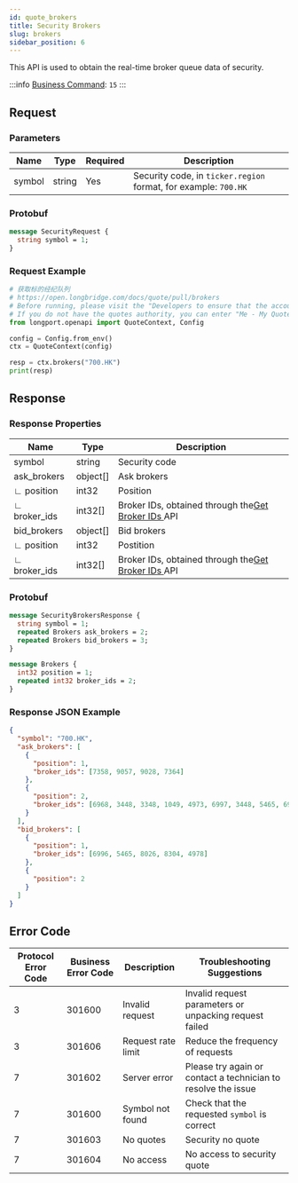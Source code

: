 ```yaml
---
id: quote_brokers
title: Security Brokers
slug: brokers
sidebar_position: 6
---
```


This API is used to obtain the real-time broker queue data of security.

<SDKLinks module="quote" klass="QuoteContext" method="brokers" />

:::info
[Business Command](../../socket/biz-command): `15`
:::

## Request

### Parameters

| Name   | Type   | Required | Description                                                     |
| ------ | ------ | -------- | --------------------------------------------------------------- |
| symbol | string | Yes      | Security code, in `ticker.region` format, for example: `700.HK` |

### Protobuf

```protobuf
message SecurityRequest {
  string symbol = 1;
}
```

### Request Example

```python
# 获取标的经纪队列
# https://open.longbridge.com/docs/quote/pull/brokers
# Before running, please visit the "Developers to ensure that the account has the correct quotes authority.
# If you do not have the quotes authority, you can enter "Me - My Quotes - Store" to purchase the authority through the "Longbridge" mobile app.
from longport.openapi import QuoteContext, Config

config = Config.from_env()
ctx = QuoteContext(config)

resp = ctx.brokers("700.HK")
print(resp)
```

## Response

### Response Properties

| Name         | Type     | Description                                                        |
| ------------ | -------- | ------------------------------------------------------------------ |
| symbol       | string   | Security code                                                      |
| ask_brokers  | object[] | Ask brokers                                                        |
| ∟ position   | int32    | Position                                                           |
| ∟ broker_ids | int32[]  | Broker IDs, obtained through the[Get Broker IDs ](./broker-ids)API |
| bid_brokers  | object[] | Bid brokers                                                        |
| ∟ position   | int32    | Postition                                                          |
| ∟ broker_ids | int32[]  | Broker IDs, obtained through the[Get Broker IDs ](./broker-ids)API |

### Protobuf

```protobuf
message SecurityBrokersResponse {
  string symbol = 1;
  repeated Brokers ask_brokers = 2;
  repeated Brokers bid_brokers = 3;
}

message Brokers {
  int32 position = 1;
  repeated int32 broker_ids = 2;
}
```

### Response JSON Example

```json
{
  "symbol": "700.HK",
  "ask_brokers": [
    {
      "position": 1,
      "broker_ids": [7358, 9057, 9028, 7364]
    },
    {
      "position": 2,
      "broker_ids": [6968, 3448, 3348, 1049, 4973, 6997, 3448, 5465, 6997]
    }
  ],
  "bid_brokers": [
    {
      "position": 1,
      "broker_ids": [6996, 5465, 8026, 8304, 4978]
    },
    {
      "position": 2
    }
  ]
}
```

## Error Code

| Protocol Error Code | Business Error Code | Description        | Troubleshooting Suggestions                                   |
| ------------------- | ------------------- | ------------------ | ------------------------------------------------------------- |
| 3                   | 301600              | Invalid request    | Invalid request parameters or unpacking request failed        |
| 3                   | 301606              | Request rate limit | Reduce the frequency of requests                              |
| 7                   | 301602              | Server error       | Please try again or contact a technician to resolve the issue |
| 7                   | 301600              | Symbol not found   | Check that the requested `symbol` is correct                  |
| 7                   | 301603              | No quotes          | Security no quote                                             |
| 7                   | 301604              | No access          | No access to security quote                                   |
